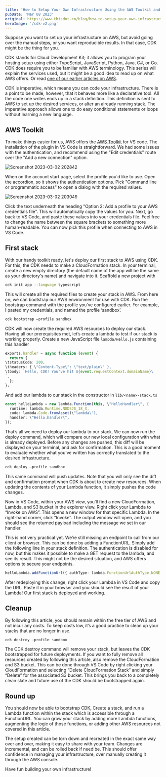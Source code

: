 ```yaml
---
title: 'How to Setup Your Own Infrastructure Using the AWS Toolkit and CDK v2'
pubDate: 'Mar 08 2023'
original: https://www.thisdot.co/blog/how-to-setup-your-own-infrastructure-using-the-aws-toolkit-and-cdk-v2/
heroImage: '/cdk-v2.png'
---
```


Suppose you want to set up your infrastructure on AWS, but avoid going over the
manual steps, or you want reproducible results. In that case, CDK might be the
thing for you.

CDK stands for Cloud Development Kit; it allows you to program your hosting
setup using either TypeScript, JavaScript, Python, Java, C#, or Go. CDK does
require you to be familiar with AWS terminology. This series will explain the
services used, but it might be a good idea to read up on what AWS offers. Or
read
[one of our earlier articles on AWS](https://www.thisdot.co/blog/?search=aws).

CDK is imperative, which means you can code your infrastructure. There is a
point to be made, however, that it behaves more like a declarative tool. All the
code one writes ends up in a stack definition. This definition is sent to AWS to
set up the desired services, or alter an already running stack. The imperative
approach allows one to do easy conditional statements or loops without learning
a new language.

## AWS Toolkit

To make things easier for us, AWS offers the
[AWS Toolkit](https://docs.aws.amazon.com/toolkit-for-vscode/latest/userguide/setup-toolkit.html)
for VS code. The installation of the plugin in VS Code is straightforward. We
had some issues with the authentication, and recommend using the \"Edit
credentials\" route over the \"Add a new connection\" option.

![Screenshot 2023-03-02 202842](//images.ctfassets.net/zojzzdop0fzx/2nPE6cT462y0Y9j4zDd9Xf/db618502b8fdfdcd5be5ca4cf0d9dc8e/Screenshot_2023-03-02_202842.png)

When on the account start page, select the profile you'd like to use. Open the
accordion, so it shows the authentication options. Pick \"Command line or
programmatic access\" to open a dialog with the required values.

![Screenshot 2023-03-02 203049](//images.ctfassets.net/zojzzdop0fzx/2HL79cWzXz17KjMfgMc5wg/308746e73268c6f0bf3c5adc0c1eb177/Screenshot_2023-03-02_203049.png)

Click the text underneath the heading \"Option 2: Add a profile to your AWS
credentials file\". This will automatically copy the values for you. Next, go
back to VS Code, and paste these values into your credentials file. Feel free to
change the name between the square brackets to something more human-readable.
You can now pick this profile when connecting to AWS in VS Code.

## First stack

With our handy toolkit ready, let's deploy our first stack to AWS using CDK. For
this, the CDK needs to make a CloudFormation stack. In your terminal, create a
new empty directory (the default name of the app will be the same as your
directory's name) and navigate into it. Scaffold a new project with

```sh
cdk init app --language typescript
```

This will create all the required files to create your stack in AWS. From here
on, we can bootstrap our AWS environment for use with CDK. Run the bootstrap
command with the profile you’ve configured earlier. For example, I pasted my
credentials, and named the profile ‘sandbox’.

```sh
cdk bootstrap –profile sandbox
```

CDK will now create the required AWS resources to deploy our stack. Having all
our prerequisites met, let’s create a lambda to test if our stack is working
properly. Create a new JavaScript file `lambda/Hello.js` containing this handler

```typescript
exports.handler = async function (event) {
  return {
\tstatusCode: 200,
\theaders: { \"Content-Type\": \"text/plain\" },
\tbody: `Hello, CDK! You've hit ${event.requestContext.domainName}\
`,
  };
};
```

And add our lambda to our stack in the constructor in `lib/<name>-stack.ts`

```typescript
const helloLambda = new lambda.Function(this, \"HelloHandler\", {
  runtime: lambda.Runtime.NODEJS_18_X,
  code: lambda.Code.fromAsset(\"lambda\"),
  handler: \"Hello.handler\",
});
```

That’s all we need to deploy our lambda to our stack. We can now run the deploy
command, which will compare our new local configuration with what is already
deployed. Before any changes are pushed, this diff will be displayed on your
terminal, and ask for confirmation. This is a good moment to evaluate whether
what you’ve written has correctly translated to the desired infrastructure.

```sh
cdk deploy –profile sandbox
```

This same command will push updates. Note that you will only see the diff and
confirmation prompt when CDK is about to create new resources. When updating the
contents of your Lambda function, it simply pushes the code changes.

Now in VS Code, within your AWS view, you’ll find a new CloudFormation, Lambda,
and S3 bucket in the explorer view. Right click your Lambda to “Invoke on AWS”.
This opens a new window for that specific Lambda. In the right-hand corner,
click “Invoke”. The output window will open, and you should see the returned
payload including the message we set in our handler.

This is not very practical yet. We’re still missing an endpoint to call from our
client or browser. This can be done by adding a FunctionURL. Simply add the
following line in your stack definition. The authentication is disabled for now,
but this makes it possible to make a GET request to the lambda, and see its
result. This might not be the desired situation, and AWS offers options to
secure your endpoints.

```typescript
helloLambda.addFunctionUrl({ authType: lambda.FunctionUrlAuthType.NONE });
```

After redeploying this change, right click your Lambda in VS Code and copy the
URL. Paste it in your browser and you should see the result of your Lambda! Our
first stack is deployed and working.

## Cleanup

By following this article, you should remain within the free tier of AWS and not
incur any costs. To keep costs low, it’s a good practice to clean up your stacks
that are no longer in use.

```sh
cdk destroy –profile sandbox
```

The CDK destroy command will remove your stack, but leaves the CDK bootstrapped
for future deployments. If you want to fully remove all resources created by
following this article, also remove the CloudFormation and S3 bucket. This can
be done through VS Code by right clicking your CloudFormation and selecting
“Delete CloudFormation Stack” and simply “Delete” for the associated S3 bucket.
This brings you back to a completely clean slate and future use of the CDK
should be bootstrapped again.

## Round up

You should now be able to bootstrap CDK, Create a stack, and run a Lambda
function within the stack which is accessible through a FunctionURL. You can
grow your stack by adding more Lambda functions, augmenting the logic of those
functions, or adding other AWS resources not covered in this article.

The setup created can be torn down and recreated in the exact same way over and
over, making it easy to share with your team. Changes are incremental, and can
be rolled back if need be. This should offer confidence in managing your
infrastructure, over manually creating it through the AWS console.

Have fun building your own infrastructure!
